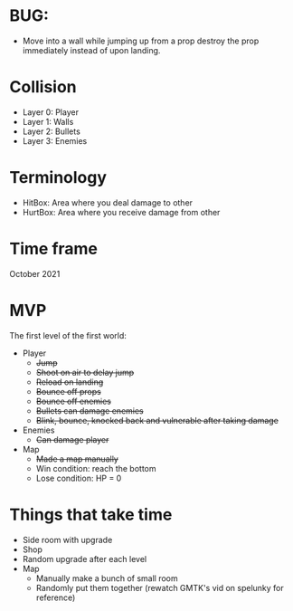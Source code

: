 # BUG:
* Move into a wall while jumping up from a prop destroy the prop immediately instead of upon landing.
# Collision
* Layer 0: Player
* Layer 1: Walls
* Layer 2: Bullets
* Layer 3: Enemies
# Terminology
* HitBox: Area where you deal damage to other
* HurtBox: Area where you receive damage from other
# Time frame
October 2021
# MVP
The first level of the first world:
* Player
    * ~~Jump~~
    * ~~Shoot on air to delay jump~~
    * ~~Reload on landing~~
    * ~~Bounce off props~~
    * ~~Bounce off enemies~~
    * ~~Bullets can damage enemies~~
    * ~~Blink, bounce, knocked back and vulnerable after taking damage~~
* Enemies
    * ~~Can damage player~~
* Map
    * ~~Made a map manually~~
    * Win condition: reach the bottom
    * Lose condition: HP = 0
# Things that take time
* Side room with upgrade
* Shop
* Random upgrade after each level
* Map
    * Manually make a bunch of small room
    * Randomly put them together (rewatch GMTK's vid on spelunky for reference)